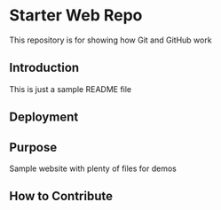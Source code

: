 
# Starter Web Repo

This repository is for showing how Git and GitHub work

## Introduction
This is just a sample README file

## Deployment

## Purpose

Sample website with plenty of files for demos

## How to Contribute
